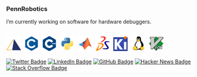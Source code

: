 ### PennRobotics

I’m currently working on software for hardware debuggers.
  
<br/>

<div id="skills">
  <img src="https://github.com/PennRobotics/PennRobotics/blob/main/lb-logo.svg" title="Lauterbach" alt="Lauterbach" width="40" height="40"/>&nbsp;
  <img src="https://github.com/devicons/devicon/blob/master/icons/c/c-plain.svg" title="C" alt="C" width="40" height="40"/>&nbsp;
  <img src="https://github.com/devicons/devicon/blob/master/icons/cplusplus/cplusplus-plain.svg" title="C++" alt="C++" width="40" height="40"/>&nbsp;
  <img src="https://github.com/devicons/devicon/blob/master/icons/python/python-original.svg" title="Python" alt="Python" width="40" height="40"/>&nbsp;
  <img src="https://github.com/devicons/devicon/blob/master/icons/matlab/matlab-original.svg" title="Matlab" alt="Matlab" width="40" height="40"/>&nbsp;
  <img src="https://github.com/PennRobotics/PennRobotics/blob/main/dassault-logo.svg" title="SOLIDWORKS" alt="SOLIDWORKS" width="40" height="40"/>&nbsp;
  <img src="https://github.com/PennRobotics/PennRobotics/blob/main/kicad-logo.svg" title="KiCad" alt="KiCad" width="40" height="40"/>&nbsp;
  <img src="https://github.com/devicons/devicon/blob/master/icons/linux/linux-original.svg" title="Linux" alt="Linux" width="40" height="40"/>&nbsp;
  <img src="https://github.com/devicons/devicon/blob/master/icons/vim/vim-original.svg" title="Vim" alt="Vim" width="40" height="40"/>
</div>

<br/>

<div id="badges">
  <a href="https://twitter.com/PennRobotics"><img src="https://img.shields.io/badge/-dodgerblue?style=flat&logo=twitter&logoColor=white" alt="Twitter Badge"/></a>
  <a href="https://www.linkedin.com/in/pennrobotics/"><img src="https://img.shields.io/badge/-steelblue?style=flat&logo=linkedin&logoColor=white" alt="LinkedIn Badge"/></a>
  <a href="https://github.com/PennRobotics/"><img src="https://img.shields.io/badge/-darkslategrey?style=flat&logo=github&logoColor=white" alt="GitHub Badge"/></a>
  <a href="https://news.ycombinator.com/user?id=PennRobotics"><img src="https://img.shields.io/badge/-orange?style=flat&logo=ycombinator&logoColor=white" alt="Hacker News Badge"/></a>
  <a href="https://stackoverflow.com/users/10641561"><img src="https://img.shields.io/badge/-darkorange?style=flat&logo=stackoverflow&logoColor=white" alt="Stack Overflow Badge"/></a>
</div>
